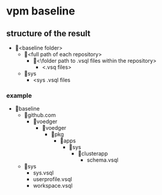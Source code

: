# vpm baseline

## structure of the result
- 📁\<baseline folder\>
  - 📁\<full path of each repository\>
    - 📁<\folder path to .vsql files within the repository\> 
      - \<.vsq files\>
  - 📁sys
    - \<sys .vsql files
    
### example
- 📁baseline
  - 📁github.com
    - 📁voedger
      - 📁voedger
        - 📁pkg
          - 📁apps
            - 📁sys
              - 📁clusterapp
                - schema.vsql
  - 📁sys
    - sys.vsql
    - userprofile.vsql
    - workspace.vsql
           
